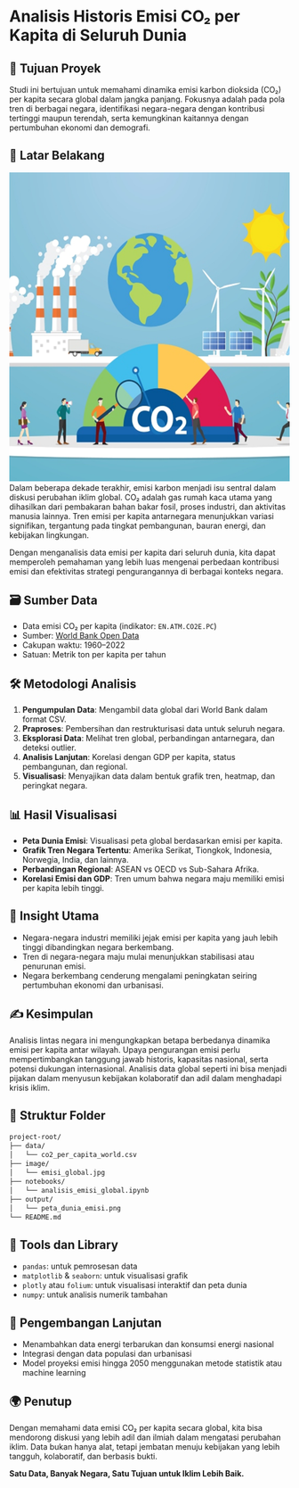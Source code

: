 # Analisis Historis Emisi CO₂ per Kapita di Seluruh Dunia

## 🎯 Tujuan Proyek

Studi ini bertujuan untuk memahami dinamika emisi karbon dioksida (CO₂) per kapita secara global dalam jangka panjang. Fokusnya adalah pada pola tren di berbagai negara, identifikasi negara-negara dengan kontribusi tertinggi maupun terendah, serta kemungkinan kaitannya dengan pertumbuhan ekonomi dan demografi.

## 🧠 Latar Belakang
<img src="images/emisi_global.jpg" alt="Visualisasi Emisi Global" width="600"/>
Dalam beberapa dekade terakhir, emisi karbon menjadi isu sentral dalam diskusi perubahan iklim global. CO₂ adalah gas rumah kaca utama yang dihasilkan dari pembakaran bahan bakar fosil, proses industri, dan aktivitas manusia lainnya. Tren emisi per kapita antarnegara menunjukkan variasi signifikan, tergantung pada tingkat pembangunan, bauran energi, dan kebijakan lingkungan.

Dengan menganalisis data emisi per kapita dari seluruh dunia, kita dapat memperoleh pemahaman yang lebih luas mengenai perbedaan kontribusi emisi dan efektivitas strategi pengurangannya di berbagai konteks negara.

## 🗃️ Sumber Data

- Data emisi CO₂ per kapita (indikator: `EN.ATM.CO2E.PC`)
- Sumber: [World Bank Open Data](https://data.worldbank.org/indicator/EN.ATM.CO2E.PC)
- Cakupan waktu: 1960–2022
- Satuan: Metrik ton per kapita per tahun

## 🛠️ Metodologi Analisis

1. **Pengumpulan Data**: Mengambil data global dari World Bank dalam format CSV.
2. **Praproses**: Pembersihan dan restrukturisasi data untuk seluruh negara.
3. **Eksplorasi Data**: Melihat tren global, perbandingan antarnegara, dan deteksi outlier.
4. **Analisis Lanjutan**: Korelasi dengan GDP per kapita, status pembangunan, dan regional.
5. **Visualisasi**: Menyajikan data dalam bentuk grafik tren, heatmap, dan peringkat negara.

## 📊 Hasil Visualisasi

- **Peta Dunia Emisi**: Visualisasi peta global berdasarkan emisi per kapita.
- **Grafik Tren Negara Tertentu**: Amerika Serikat, Tiongkok, Indonesia, Norwegia, India, dan lainnya.
- **Perbandingan Regional**: ASEAN vs OECD vs Sub-Sahara Afrika.
- **Korelasi Emisi dan GDP**: Tren umum bahwa negara maju memiliki emisi per kapita lebih tinggi.

## 📌 Insight Utama

- Negara-negara industri memiliki jejak emisi per kapita yang jauh lebih tinggi dibandingkan negara berkembang.
- Tren di negara-negara maju mulai menunjukkan stabilisasi atau penurunan emisi.
- Negara berkembang cenderung mengalami peningkatan seiring pertumbuhan ekonomi dan urbanisasi.

## ✍️ Kesimpulan

Analisis lintas negara ini mengungkapkan betapa berbedanya dinamika emisi per kapita antar wilayah. Upaya pengurangan emisi perlu mempertimbangkan tanggung jawab historis, kapasitas nasional, serta potensi dukungan internasional. Analisis data global seperti ini bisa menjadi pijakan dalam menyusun kebijakan kolaboratif dan adil dalam menghadapi krisis iklim.

## 📁 Struktur Folder

```
project-root/
├── data/
│   └── co2_per_capita_world.csv
├── image/
│   └── emisi_global.jpg
├── notebooks/
│   └── analisis_emisi_global.ipynb
├── output/
│   └── peta_dunia_emisi.png
└── README.md
```

## 🧰 Tools dan Library

- `pandas`: untuk pemrosesan data
- `matplotlib` & `seaborn`: untuk visualisasi grafik
- `plotly` atau `folium`: untuk visualisasi interaktif dan peta dunia
- `numpy`: untuk analisis numerik tambahan

## 🚀 Pengembangan Lanjutan

- Menambahkan data energi terbarukan dan konsumsi energi nasional
- Integrasi dengan data populasi dan urbanisasi
- Model proyeksi emisi hingga 2050 menggunakan metode statistik atau machine learning

## 🌍 Penutup

Dengan memahami data emisi CO₂ per kapita secara global, kita bisa mendorong diskusi yang lebih adil dan ilmiah dalam mengatasi perubahan iklim. Data bukan hanya alat, tetapi jembatan menuju kebijakan yang lebih tangguh, kolaboratif, dan berbasis bukti.

**Satu Data, Banyak Negara, Satu Tujuan untuk Iklim Lebih Baik.**
